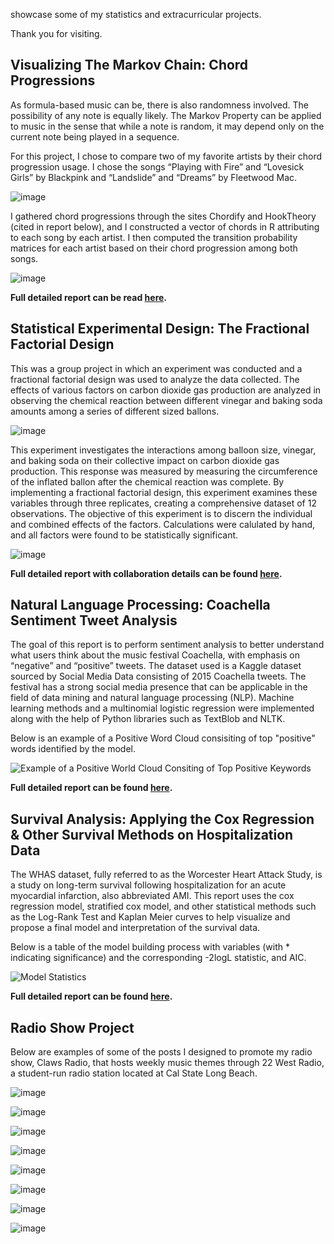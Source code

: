 showcase some of my statistics and extracurricular projects.

Thank you for visiting.

## Visualizing The Markov Chain: Chord Progressions
As formula-based music can be, there is also randomness involved. The possibility of any note is equally likely.
The Markov Property can be applied to music in the sense that while a note is random, it may depend only on the current note being played in a sequence. 

For this project, I chose to compare two of my favorite artists by their chord progression usage.
I chose the songs “Playing with Fire” and “Lovesick Girls” by Blackpink and “Landslide” and “Dreams” by Fleetwood Mac.

![image](https://github.com/user-attachments/assets/a6119e62-15c9-4d17-a2c3-0ee5f35555c6)

I gathered chord progressions through the sites Chordify and HookTheory (cited in report below), and I constructed a vector of chords in R attributing to each song by each artist.
I then computed the transition probability matrices for each artist based on their chord progression among both songs.

![image](https://github.com/user-attachments/assets/6ef39439-d230-4723-91a9-89977ecd1cab)

**Full detailed report can be read [here](https://drive.google.com/file/d/134dFluWyTyfalqecKEDoP2qqQ67duInS/view?usp=share_link).**

## Statistical Experimental Design: The Fractional Factorial Design
This was a group project in which an experiment was conducted and a fractional factorial design was used to analyze the data collected. The effects of various factors on carbon dioxide gas production are analyzed in observing the chemical reaction between different vinegar and baking soda amounts among a series of different sized ballons.

![image](https://github.com/user-attachments/assets/200e3d41-09d1-4214-86c3-1972667abe83)


This experiment investigates the interactions among balloon size, vinegar, and baking soda on their collective impact on carbon dioxide gas production. This response was measured by measuring the circumference of the inflated ballon after the chemical reaction was complete.
By implementing a fractional factorial design, this experiment examines these variables through three replicates, creating a comprehensive dataset of 12 observations. The objective of this experiment is to discern the individual and combined effects of the factors. Calculations were calulated by hand, and all factors were found to be statistically significant.

![image](https://github.com/user-attachments/assets/875bb301-d733-4592-8269-6dea6c802724)

 
**Full detailed report with collaboration details can be found [here](https://drive.google.com/file/d/1_qGVklQ63YEqS1izuqWtauyE7r7hO4A6/view?usp=drive_link).**

## Natural Language Processing: Coachella Sentiment Tweet Analysis
The goal of this report is to perform sentiment analysis to better understand what users think about the music festival Coachella, with emphasis on “negative” and “positive” tweets. The dataset used is a Kaggle dataset sourced by Social Media Data consisting of 2015 Coachella tweets. The festival has a strong social media presence that can be applicable in the field of data mining and natural language processing (NLP). Machine learning methods and a multinomial logistic regression were implemented along with the help of Python libraries such as TextBlob and NLTK.

Below is an example of a Positive Word Cloud consisiting of top "positive" words identified by the model.

![Example of a Positive World Cloud Consiting of Top Positive Keywords](https://github.com/user-attachments/assets/241df6bb-c646-4827-a7f7-4f7669274580)

**Full detailed report can be found [here](https://drive.google.com/file/d/1kc6COTGRY0z9KNTIuKKXaXrv4Fe2EnS4/view?usp=drive_link).**

## Survival Analysis: Applying the Cox Regression & Other Survival Methods on Hospitalization Data
The WHAS dataset, fully referred to as the Worcester Heart Attack Study, is a study on long-term survival following hospitalization for an acute myocardial infarction, also abbreviated AMI. This report uses the cox regression model, stratified cox model, and other statistical methods such as the Log-Rank Test and Kaplan Meier curves to help visualize and propose a final model and interpretation of the survival data.

Below is a table of the model building process with variables (with * indicating significance) and the corresponding -2logL statistic, and AIC.

![Model Statistics](https://github.com/user-attachments/assets/adcbc7a0-653d-46be-9408-0ce07b3b13d2)

**Full detailed report can be found [here](https://drive.google.com/file/d/1UxzUPnogPYd9GKnnvTcPN8OtR4AFGGz6/view?usp=drive_link).**

## Radio Show Project
Below are examples of some of the posts I designed to promote my radio show, Claws Radio, that hosts weekly music themes through 22 West Radio, a student-run radio station located at Cal State Long Beach. 

![image](https://github.com/user-attachments/assets/1666b9c5-717a-407f-9f5f-5861949dcb08)

![image](https://github.com/user-attachments/assets/e02f60f4-7659-4378-a29e-e64768f60720)

![image](https://github.com/user-attachments/assets/c321e2bd-6ced-448b-96d9-32e4bc8b581f)

![image](https://github.com/user-attachments/assets/d2afe297-5ad0-4360-ab16-261f92ccdde3)

![image](https://github.com/user-attachments/assets/695a0621-3cb0-4aaf-912d-2ad6e2d3940e)

![image](https://github.com/user-attachments/assets/5e3da129-19b3-463d-b58d-49d5bdcdff2c)

![image](https://github.com/user-attachments/assets/8969ed61-f787-4197-a68f-03512e8325a5)

![image](https://github.com/user-attachments/assets/66ea6680-d7c0-4ced-942f-0b47761516f1)









